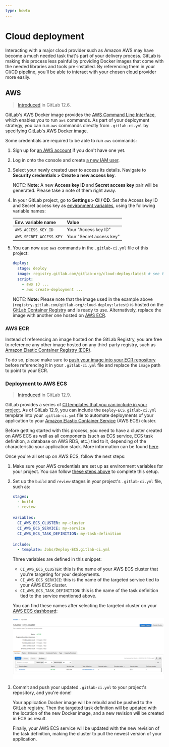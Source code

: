 ```yaml
---
type: howto
---
```


# Cloud deployment

Interacting with a major cloud provider such as Amazon AWS may have become a much needed task that's
part of your delivery process. GitLab is making this process less painful by providing Docker images
that come with the needed libraries and tools pre-installed.
By referencing them in your CI/CD pipeline, you'll be able to interact with your chosen
cloud provider more easily.

## AWS

> [Introduced](https://gitlab.com/gitlab-org/gitlab/issues/31167) in GitLab 12.6.

GitLab's AWS Docker image provides the [AWS Command Line Interface](https://aws.amazon.com/cli/),
which enables you to run `aws` commands. As part of your deployment strategy, you can run `aws` commands directly from
`.gitlab-ci.yml` by specifying [GitLab's AWS Docker image](https://gitlab.com/gitlab-org/cloud-deploy).

Some credentials are required to be able to run `aws` commands:

1. Sign up for [an AWS account](https://docs.aws.amazon.com/IAM/latest/UserGuide/getting-set-up.html) if you don't have one yet.
1. Log in onto the console and create [a new IAM user](https://console.aws.amazon.com/iam/home#/home).
1. Select your newly created user to access its details. Navigate to **Security credentials > Create a new access key**.

   NOTE: **Note:**
   A new **Access key ID** and **Secret access key** pair will be generated. Please take a note of them right away.

1. In your GitLab project, go to **Settings > CI / CD**. Set the Access key ID and Secret access key as [environment variables](../variables/README.md#gitlab-cicd-environment-variables), using the following variable names:

   | Env. variable name      | Value                    |
   |:------------------------|:-------------------------|
   | `AWS_ACCESS_KEY_ID`     | Your "Access key ID"     |
   | `AWS_SECRET_ACCESS_KEY` | Your "Secret access key" |

1. You can now use `aws` commands in the `.gitlab-ci.yml` file of this project:

   ```yml
   deploy:
     stage: deploy
     image: registry.gitlab.com/gitlab-org/cloud-deploy:latest # see the note below
     script:
       - aws s3 ...
       - aws create-deployment ...
   ```

   NOTE: **Note:**
   Please note that the image used in the example above
   (`registry.gitlab.com/gitlab-org/cloud-deploy:latest`) is hosted on the [GitLab
   Container Registry](../../user/packages/container_registry/index.md) and is
   ready to use. Alternatively, replace the image with another one hosted on [AWS ECR](#aws-ecr).

### AWS ECR

Instead of referencing an image hosted on the GitLab Registry, you are free to
reference any other image hosted on any third-party registry, such as
[Amazon Elastic Container Registry (ECR)](https://aws.amazon.com/ecr/).

To do so, please make sure to [push your image into your ECR
repository](https://docs.aws.amazon.com/AmazonECR/latest/userguide/docker-push-ecr-image.html)
before referencing it in your `.gitlab-ci.yml` file and replace the `image`
path to point to your ECR.

### Deployment to AWS ECS

> [Introduced](https://gitlab.com/gitlab-org/gitlab/issues/207962) in GitLab 12.9.

GitLab provides a series of [CI templates that you can include in your project](../yaml/README.md#include).
As of GitLab 12.9, you can include the `Deploy-ECS.gitlab-ci.yml` template into
your `.gitlab-ci.yml` file to automate deployments of your application to your
[Amazon Elastic Container Service](https://aws.amazon.com/ecs/) (AWS ECS) cluster.

Before getting started with this process, you need to have a cluster created on
AWS ECS as well as all components (such as ECS service, ECS task
definition, a database on AWS RDS, etc.) tied to it, depending of the
characteristic your application stack. More information can be found
[here](https://docs.aws.amazon.com/AmazonECS/latest/developerguide/Welcome.html).

Once you're all set up on AWS ECS, follow the next steps:
1. Make sure your AWS credentials are set up as environment variables for your
   project. You can follow [these steps above](#aws) to complete this setup.
1. Set up the `build` and `review` stages in your project's `.gitlab-ci.yml`
   file, such as:
   ```yml
   stages:
     - build
     - review

   variables:
     CI_AWS_ECS_CLUSTER: my-cluster
     CI_AWS_ECS_SERVICE: my-service
     CI_AWS_ECS_TASK_DEFINITION: my-task-definition

   include:
     - template: Jobs/Deploy-ECS.gitlab-ci.yml
   ```
   Three variables are defined in this snippet:
     * `CI_AWS_ECS_CLUSTER`: this is the name of your AWS ECS cluster that you're
      targeting for your deployments.
     * `CI_AWS_ECS_SERVICE`: this is the name of the targeted service tied to
      your AWS ECS cluster.
     * `CI_AWS_ECS_TASK_DEFINITION`: this is the name of the task definition tied
      to the service mentioned above.

     You can find these names after selecting the targeted cluster on your [AWS ECS dashboard](https://console.aws.amazon.com/ecs/home):

     ![AWS ECS dashboard](../img/ecs_dashboard_v12_9.png)

1. Commit and push your updated `.gitlab-ci.yml` to your project's repository, and you're done!

   Your application Docker image will be rebuild and be pushed to the GitLab registry.
   Then the targeted task definition will be updated with the location of the new
   Docker image, and a new revision will be created in ECS as result.

   Finally, your AWS ECS service will be updated with the new revision of the
   task definition, making the cluster to pull the newest version of your
   application.
